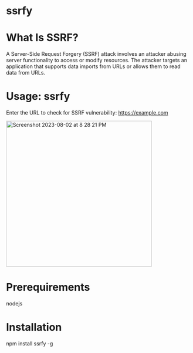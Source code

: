 # ssrfy
# What Is SSRF? 
A Server-Side Request Forgery (SSRF) attack involves an attacker abusing server functionality to access or modify resources. The attacker targets an application that supports data imports from URLs or allows them to read data from URLs.
# Usage:  ssrfy      
  
Enter the URL to check for SSRF vulnerability: https://example.com

<img width="397" alt="Screenshot 2023-08-02 at 8 28 21 PM" src="https://github.com/sasi123-sk/ssrfy/assets/81082865/d1276ab1-7a36-4221-8347-2ed5bbe7e24d">

# Prerequirements
nodejs

# Installation
npm install ssrfy -g
